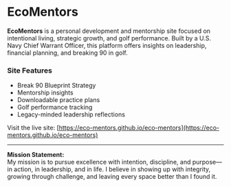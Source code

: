 # EcoMentors

**EcoMentors** is a personal development and mentorship site focused on intentional living, strategic growth, and golf performance. Built by a U.S. Navy Chief Warrant Officer, this platform offers insights on leadership, financial planning, and breaking 90 in golf.

### Site Features
- Break 90 Blueprint Strategy
- Mentorship insights
- Downloadable practice plans
- Golf performance tracking
- Legacy-minded leadership reflections

Visit the live site: [https://eco-mentors.github.io/eco-mentors](https://eco-mentors.github.io/eco-mentors)

---

**Mission Statement:**  
My mission is to pursue excellence with intention, discipline, and purpose—in action, in leadership, and in life. I believe in showing up with integrity, growing through challenge, and leaving every space better than I found it.
